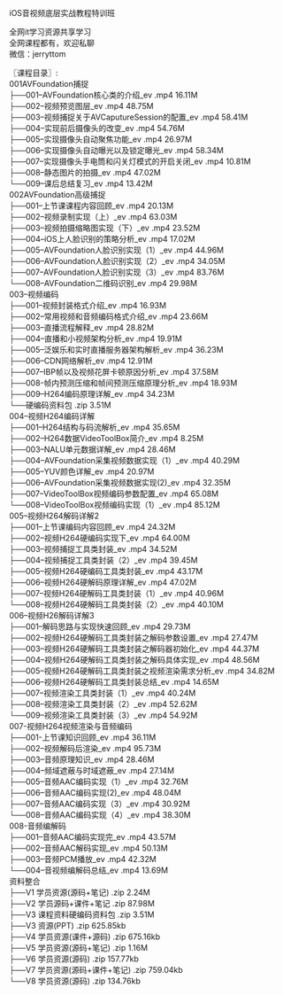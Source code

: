 iOS音视频底层实战教程特训班

全网it学习资源共享学习<br>全网课程都有，欢迎私聊<br>微信：jerryttom<br>

〖课程目录〗:<br> 001AVFoundation捕捉<br> ├──001–AVFoundation核心类的介绍_ev .mp4 16.11M<br> ├──002–视频预览图层_ev .mp4 48.75M<br> ├──003–视频捕捉关于AVCaputureSession的配置_ev .mp4 58.41M<br> ├──004–实现前后摄像头的改变_ev .mp4 54.76M<br> ├──005–实现摄像头自动聚焦功能_ev .mp4 26.97M<br> ├──006–实现摄像头自动曝光以及锁定曝光_ev .mp4 58.34M<br> ├──007–实现摄像头手电筒和闪关灯模式的开启关闭_ev .mp4 10.81M<br> ├──008–静态图片的拍摄_ev .mp4 47.02M<br> └──009–课后总结复习_ev .mp4 13.42M<br> 002AVFoundation高级捕捉<br> ├──001–上节课课程内容回顾_ev .mp4 20.13M<br> ├──002–视频录制实现（上）_ev .mp4 63.03M<br> ├──003–视频拍摄缩略图实现（下）_ev .mp4 23.52M<br> ├──004–iOS上人脸识别的策略分析_ev .mp4 17.02M<br> ├──005–AVFoundation人脸识别实现（1）_ev .mp4 44.96M<br> ├──006–AVFoundation人脸识别实现（2）_ev .mp4 34.05M<br> ├──007–AVFoundation人脸识别实现（3）_ev .mp4 83.76M<br> └──008–AVFoundation二维码识别_ev .mp4 29.98M<br> 003–视频编码<br> ├──001–视频封装格式介绍_ev .mp4 16.93M<br> ├──002–常用视频和音频编码格式介绍_ev .mp4 23.66M<br> ├──003–直播流程解释_ev .mp4 28.82M<br> ├──004–直播和小视频架构分析_ev .mp4 19.91M<br> ├──005–泛娱乐和实时直播服务器架构解析_ev .mp4 36.23M<br> ├──006–CDN网络解析_ev .mp4 12.91M<br> ├──007–IBP帧以及视频花屏卡顿原因分析_ev .mp4 37.58M<br> ├──008-帧内预测压缩和帧间预测压缩原理分析_ev .mp4 18.93M<br> ├──009–H264编码原理详解_ev .mp4 34.23M<br> └──硬编码资料包 .zip 3.51M<br> 004–视频H264编码详解<br> ├──001–H264结构与码流解析_ev .mp4 35.65M<br> ├──002–H264数据VideoToolBox简介_ev .mp4 8.25M<br> ├──003–NALU单元数据详解_ev .mp4 28.46M<br> ├──004–AVFoundation采集视频数据实现（1）_ev .mp4 40.29M<br> ├──005–YUV颜色详解_ev .mp4 20.97M<br> ├──006–AVFoundation采集视频数据实现(2)_ev .mp4 32.35M<br> ├──007–VideoToolBox视频编码参数配置_ev .mp4 65.08M<br> └──008–VideoToolBox视频编码实现（1）_ev .mp4 85.12M<br> 005–视频H264解码详解2<br> ├──001–上节课编码内容回顾_ev .mp4 24.32M<br> ├──002–视频H264硬编码实现下_ev .mp4 64.00M<br> ├──003–视频捕捉工具类封装_ev .mp4 34.52M<br> ├──004–视频捕捉工具类封装（2）_ev .mp4 39.45M<br> ├──005–视频H264硬编码工具类封装_ev .mp4 43.17M<br> ├──006–视频H264硬解码原理详解_ev .mp4 47.02M<br> ├──007–视频H264硬解码工具类封装（1）_ev .mp4 40.96M<br> └──008–视频H264硬解码工具类封装（2）_ev .mp4 40.10M<br> 006–视频H26解码详解3<br> ├──001–解码思路与实现快速回顾_ev .mp4 29.73M<br> ├──002–视频H264硬解码工具类封装之解码参数设置_ev .mp4 27.47M<br> ├──003–视频H264硬解码工具类封装之解码器初始化_ev .mp4 44.37M<br> ├──004–视频H264硬解码工具类封装之解码具体实现_ev .mp4 48.56M<br> ├──005–视频H264硬解码工具类封装之视频渲染需求分析_ev .mp4 34.82M<br> ├──006–视频H264硬解码工具类封装总结_ev .mp4 14.65M<br> ├──007–视频渲染工具类封装（1）_ev .mp4 40.24M<br> ├──008–视频渲染工具类封装（2）_ev .mp4 52.62M<br> └──009–视频渲染工具类封装（3）_ev .mp4 54.92M<br> 007-视频H264视频渲染与音频编码<br> ├──001-上节课知识回顾_ev .mp4 36.11M<br> ├──002–视频解码后渲染_ev .mp4 95.73M<br> ├──003–音频原理知识_ev .mp4 28.46M<br> ├──004–频域遮蔽与时域遮蔽_ev .mp4 27.14M<br> ├──005–音频AAC编码实现（1）_ev .mp4 32.76M<br> ├──006–音频AAC编码实现(2)_ev .mp4 48.04M<br> ├──007–音频AAC编码实现（3）_ev .mp4 30.92M<br> └──008–音频AAC编码实现（4）_ev .mp4 38.30M<br> 008-音频编解码<br> ├──001–音频AAC编码实现完_ev .mp4 43.57M<br> ├──002–音频AAC解码实现_ev .mp4 50.13M<br> ├──003–音频PCM播放_ev .mp4 42.32M<br> └──004–音视频编解码总结_ev .mp4 13.69M<br> 资料整合<br> ├──V1 学员资源(源码+笔记) .zip 2.24M<br> ├──V2 学员源码+课件+笔记 .zip 87.98M<br> ├──V3 课程资料硬编码资料包 .zip 3.51M<br> ├──V3 资源(PPT) .zip 625.85kb<br> ├──V4 学员资源(课件+源码) .zip 675.16kb<br> ├──V5 学员资源(源码+笔记) .zip 1.16M<br> ├──V6 学员资源(源码) .zip 157.77kb<br> ├──V7 学员资源(源码+课件+笔记) .zip 759.04kb<br> └──V8 学员资源(源码) .zip 134.76kb